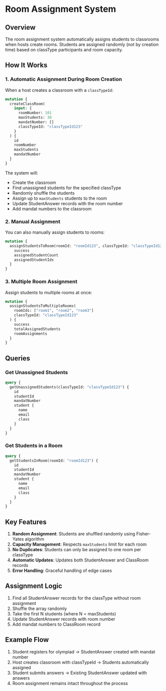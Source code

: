 # Room Assignment System

## Overview

The room assignment system automatically assigns students to classrooms when hosts create rooms. Students are assigned randomly (not by creation time) based on classType participants and room capacity.

## How It Works

### 1. Automatic Assignment During Room Creation

When a host creates a classroom with a `classTypeId`:

```graphql
mutation {
  createClassRoom(
    input: {
      roomNumber: 101
      maxStudents: 30
      mandatNumber: []
      classTypeId: "classTypeId123"
    }
  ) {
    id
    roomNumber
    maxStudents
    mandatNumber
  }
}
```

The system will:

- Create the classroom
- Find unassigned students for the specified classType
- Randomly shuffle the students
- Assign up to `maxStudents` students to the room
- Update StudentAnswer records with the room number
- Add mandat numbers to the classroom

### 2. Manual Assignment

You can also manually assign students to rooms:

```graphql
mutation {
  assignStudentsToRoom(roomId: "roomId123", classTypeId: "classTypeId123") {
    success
    assignedStudentCount
    assignedStudentIds
  }
}
```

### 3. Multiple Room Assignment

Assign students to multiple rooms at once:

```graphql
mutation {
  assignStudentsToMultipleRooms(
    roomIds: ["room1", "room2", "room3"]
    classTypeId: "classTypeId123"
  ) {
    success
    totalAssignedStudents
    roomAssignments
  }
}
```

## Queries

### Get Unassigned Students

```graphql
query {
  getUnassignedStudents(classTypeId: "classTypeId123") {
    id
    studentId
    mandatNumber
    student {
      name
      email
      class
    }
  }
}
```

### Get Students in a Room

```graphql
query {
  getStudentsInRoom(roomId: "roomId123") {
    id
    studentId
    mandatNumber
    student {
      name
      email
      class
    }
  }
}
```

## Key Features

1. **Random Assignment**: Students are shuffled randomly using Fisher-Yates algorithm
2. **Capacity Management**: Respects `maxStudents` limit for each room
3. **No Duplicates**: Students can only be assigned to one room per classType
4. **Automatic Updates**: Updates both StudentAnswer and ClassRoom records
5. **Error Handling**: Graceful handling of edge cases

## Assignment Logic

1. Find all StudentAnswer records for the classType without room assignment
2. Shuffle the array randomly
3. Take the first N students (where N = maxStudents)
4. Update StudentAnswer records with room number
5. Add mandat numbers to ClassRoom record

## Example Flow

1. Student registers for olympiad → StudentAnswer created with mandat number
2. Host creates classroom with classTypeId → Students automatically assigned
3. Student submits answers → Existing StudentAnswer updated with answers
4. Room assignment remains intact throughout the process

